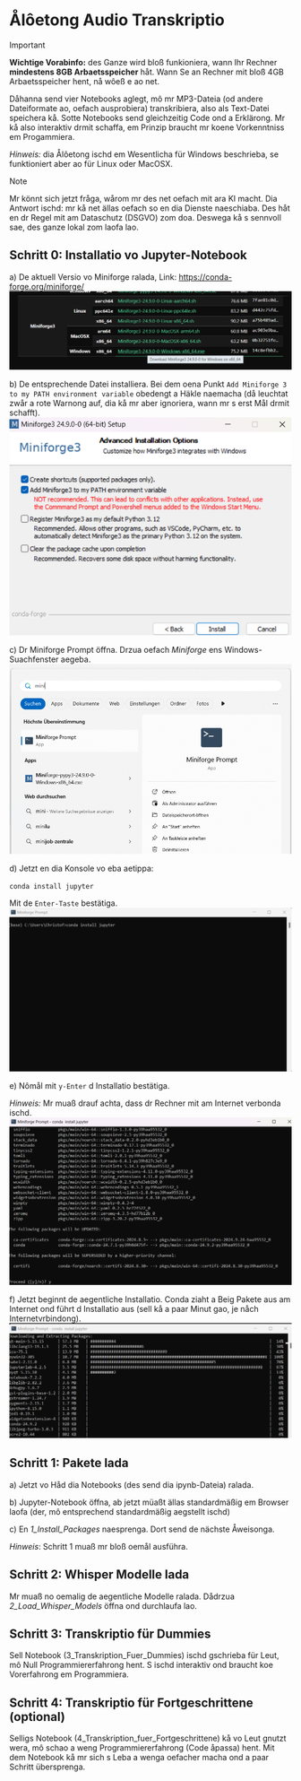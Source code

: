 # Ålôetong Audio Transkriptio

> [!IMPORTANT]
> **Wichtige Vorabinfo:** des Ganze wird bloß funkioniera, wann Ihr Rechner **mindestens 8GB Arbaetsspeicher** håt. Wann Se an Rechner mit bloß 4GB Arbaetsspeicher hent, nå wôeß e ao net.


Dåhanna send vier Notebooks aglegt, mô mr MP3-Dateia (od andere Dateiformate ao, oefach ausprobiera) transkribiera, also als Text-Datei speichera kå. Sotte Notebooks send gleichzeitig Code ond a Erklärong. Mr kå also interaktiv drmit schaffa, em Prinzip braucht mr koene Vorkenntniss em Progammiera.

*Hinweis:* dia Ålôetong ischd em Wesentlicha für Windows beschrieba, se funktioniert aber ao für Linux oder MacOSX.

> [!NOTE]
> Mr könnt sich jetzt fråga, wårom mr des net oefach mit ara KI macht. Dia Antwort ischd: mr kå net ällas oefach so en dia Dienste naeschiaba. Des håt en dr Regel mit am Dataschutz (DSGVO) zom doa. Deswega kå s sennvoll sae, des ganze lokal zom laofa lao.

## Schritt 0: Installatio vo Jupyter-Notebook 

a) De aktuell Versio vo Miniforge ralada, Link: https://conda-forge.org/miniforge/
![](https://github.com/christofschroth/Audio-Transkription/blob/main/Images/Miniforge-1-Download.png)


b) De entsprechende Datei installiera. Bei dem oena Punkt `Add Miniforge 3 to my PATH environment variable` obedengt a Häkle naemacha (då leuchtat zwår a rote Warnong auf, dia kå mr aber ignoriera, wann mr s erst Mål drmit schafft).
![](https://github.com/christofschroth/Audio-Transkription/blob/main/Images/Miniforge-2-Hinweis-Path.png)


c) Dr Miniforge Prompt öffna. Drzua oefach *Miniforge* ens Windows-Suachfenster aegeba.
![](https://github.com/christofschroth/Audio-Transkription/blob/main/Images/Miniforge-3-StartConsole.png)


d) Jetzt en dia Konsole vo eba aetippa: 

`conda install jupyter`

Mit de `Enter-Taste` bestätiga.
![](https://github.com/christofschroth/Audio-Transkription/blob/main/Images/Miniforge-4-CondaInstall.png)


e) Nômål mit `y-Enter` d Installatio bestätiga.

*Hinweis:* Mr muaß drauf achta, dass dr Rechner mit am Internet verbonda ischd.
![](https://github.com/christofschroth/Audio-Transkription/blob/main/Images/Miniforge-5-Install_y.png)


f) Jetzt beginnt de aegentliche Installatio. Conda ziaht a Beig Pakete aus am Internet ond führt d Installatio aus (sell kå a paar Minut gao, je nåch Internetvrbindong).
![](https://github.com/christofschroth/Audio-Transkription/blob/main/Images/Miniforge-Install-6-Pakete.png)

## Schritt 1: Pakete lada

a) Jetzt vo Håd dia Notebooks (des send dia ipynb-Dateia) ralada.

b) Jupyter-Notebook öffna, ab jetzt müaßt ällas standardmäßig em Browser laofa (der, mô entsprechend standardmäßig aegstellt ischd)

c) En *1_Install_Packages* naesprenga. Dort send de nächste Åweisonga.

*Hinweis*: Schritt 1 muaß mr bloß oemål ausführa.

## Schritt 2: Whisper Modelle lada

Mr muaß no oemalig de aegentliche Modelle ralada. Dådrzua *2_Load_Whisper_Models* öffna ond durchlaufa lao.

## Schritt 3: Transkriptio für Dummies

Sell Notebook (3_Transkription_Fuer_Dummies) ischd gschrieba für Leut, mô Null Programmiererfahrong hent. S ischd interaktiv ond braucht koe Vorerfahrong em Programmiera. 

## Schritt 4: Transkriptio für Fortgeschrittene (optional)

Selligs Notebook (4_Transkription_fuer_Fortgeschrittene) kå vo Leut gnutzt wera, mô schao a weng Programmiererfahrong (Code åpassa) hent. 
Mit dem Notebook kå mr sich s Leba a wenga oefacher macha ond a paar Schritt übersprenga.